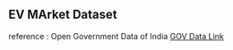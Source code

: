 ## EV MArket Dataset 

reference : Open Government Data of India  [GOV Data Link](https://data.gov.in/)


